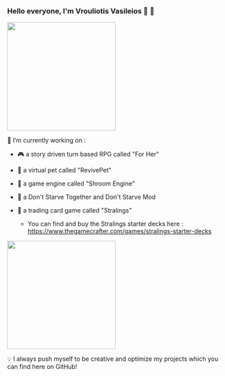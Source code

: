 ### Hello everyone, I'm Vrouliotis Vasileios :dragon: :robot:

<img src="https://giffiles.alphacoders.com/175/175375.gif" width="250" height="250" />

🔭 I’m currently working on : 

- :video_game:  a story driven turn based RPG called "For Her" 

- :hamster:  a virtual pet called "RevivePet"

- :space_invader: a game engine called "Shroom Engine"

- :frog: a Don't Starve Together and Don't Starve Mod

- :flower_playing_cards: a trading card game called "Stralings"
  - You can find and buy the Stralings starter decks here : https://www.thegamecrafter.com/games/stralings-starter-decks

<img src="https://64.media.tumblr.com/31b0fcb17589b0bcf5e0aaf55ccdeba0/59918ea3dd3f30c2-1a/s400x600/cc33a7c1dd4e721b65d4c5d9ecf40b9d3da5d65f.gifv" width="250" height="250" />

:bulb: I always push myself to be creative and optimize my projects which you can find here on GitHub!



<!--
**vvroul/vvroul** is a ✨ _special_ ✨ repository because its `README.md` (this file) appears on your GitHub profile.

Here are some ideas to get you started:

- 🔭 I’m currently working on ...
- 🌱 I’m currently learning ...
- 👯 I’m looking to collaborate on ...
- 🤔 I’m looking for help with ...
- 💬 Ask me about ...
- 📫 How to reach me: ...
- 😄 Pronouns: ...
- ⚡ Fun fact: ...
-->
